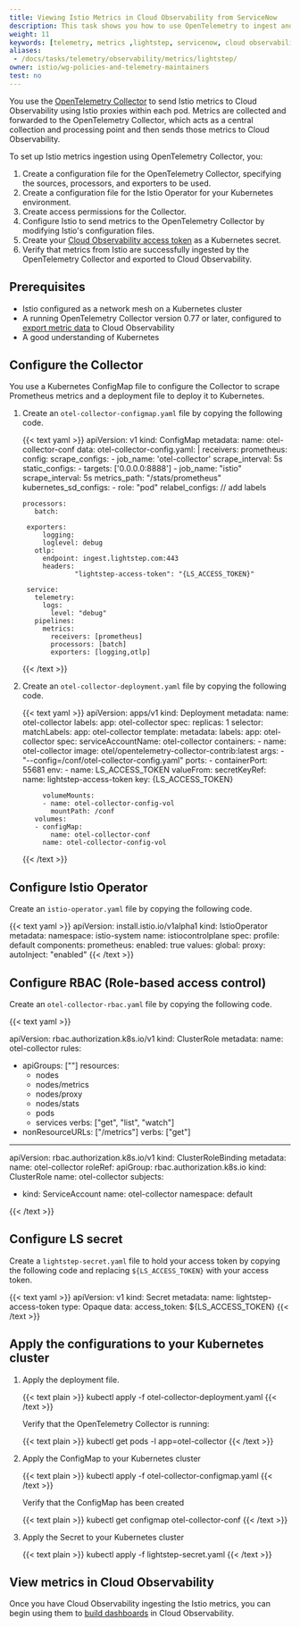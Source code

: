 ```yaml
---
title: Viewing Istio Metrics in Cloud Observability from ServiceNow
description: This task shows you how to use OpenTelemetry to ingest and view Istio metrics in Cloud Observability (formerly Lightstep).
weight: 11
keywords: [telemetry, metrics ,lightstep, servicenow, cloud observability]
aliases:
 - /docs/tasks/telemetry/observability/metrics/lightstep/
owner: istio/wg-policies-and-telemetry-maintainers
test: no
---
```


You use the [OpenTelemetry Collector](https://opentelemetry.io/docs/collector/) to send Istio metrics to Cloud Observability using Istio proxies within each pod. Metrics are collected and forwarded to the OpenTelemetry Collector, which acts as a central collection and processing point and then sends those metrics to Cloud Observability.

To set up Istio metrics ingestion using OpenTelemetry Collector, you:

1. Create a configuration file for the OpenTelemetry Collector, specifying the sources, processors, and exporters to be used.
1. Create a configuration file for the Istio Operator for your Kubernetes environment.
1. Create access permissions for the Collector.
1. Configure Istio to send metrics to the OpenTelemetry Collector by modifying Istio's configuration files.
1. Create your [Cloud Observability access token](https://docs.lightstep.com/docs/create-and-manage-access-tokens) as a Kubernetes secret.
1. Verify that metrics from Istio are successfully ingested by the OpenTelemetry Collector and exported to Cloud Observability.

## Prerequisites

* Istio configured as a network mesh on a Kubernetes cluster
* A running OpenTelemetry Collector version 0.77 or later, configured to [export metric data](https://docs.lightstep.com/docs/ingest-metrics-otel-collector) to Cloud Observability
* A good understanding of Kubernetes

## Configure the Collector

You use a Kubernetes ConfigMap file to configure the Collector to scrape Prometheus metrics and a deployment file to deploy it to Kubernetes.

1. Create an `otel-collector-configmap.yaml` file by copying the following code.

    {{< text yaml >}}
    apiVersion: v1
    kind: ConfigMap
    metadata:
      name: otel-collector-conf
    data:
      otel-collector-config.yaml: |
        receivers:
          prometheus:
            config:
              scrape_configs:
                - job_name: 'otel-collector'
                  scrape_interval: 5s
                  static_configs:
                    - targets: ['0.0.0.0:8888']
                - job_name: "istio"
                  scrape_interval: 5s
                  metrics_path: "/stats/prometheus"
                  kubernetes_sd_configs:
                    - role: "pod"
                  relabel_configs:
                  // add labels

       processors:
          batch:

        exporters:
            logging:
            loglevel: debug
          otlp:
            endpoint: ingest.lightstep.com:443
            headers:
                    "lightstep-access-token": "{LS_ACCESS_TOKEN}"

        service:
          telemetry:
            logs:
              level: "debug"
          pipelines:
            metrics:
              receivers: [prometheus]
              processors: [batch]
              exporters: [logging,otlp]
    {{< /text >}}

1. Create an `otel-collector-deployment.yaml` file by copying the following code.

    {{< text yaml >}}
    apiVersion: apps/v1
    kind: Deployment
    metadata:
      name: otel-collector
      labels:
        app: otel-collector
    spec:
      replicas: 1
      selector:
        matchLabels:
          app: otel-collector
      template:
        metadata:
          labels:
            app: otel-collector
        spec:
          serviceAccountName: otel-collector
          containers:
          - name: otel-collector
            image: otel/opentelemetry-collector-contrib:latest
            args:
            - "--config=/conf/otel-collector-config.yaml"
            ports:
            - containerPort: 55681
            env:
            - name: LS_ACCESS_TOKEN
              valueFrom:
                secretKeyRef:
                  name: lightstep-access-token
                  key: {LS_ACCESS_TOKEN}

            volumeMounts:
            - name: otel-collector-config-vol
              mountPath: /conf
          volumes:
          - configMap:
              name: otel-collector-conf
            name: otel-collector-config-vol
    {{< /text >}}

## Configure Istio Operator

Create an `istio-operator.yaml` file by copying the following code.

{{< text yaml >}}
apiVersion: install.istio.io/v1alpha1
kind: IstioOperator
metadata:
  namespace: istio-system
  name: istiocontrolplane
spec:
  profile: default
  components:
    prometheus:
      enabled: true
  values:
    global:
      proxy:
        autoInject: "enabled"
{{< /text >}}

## Configure RBAC (Role-based access control)

Create an `otel-collector-rbac.yaml` file by copying the following code.

{{< text yaml >}}

apiVersion: rbac.authorization.k8s.io/v1
kind: ClusterRole
metadata:
  name: otel-collector
rules:
  - apiGroups: [""]
    resources:
      - nodes
      - nodes/metrics
      - nodes/proxy
      - nodes/stats
      - pods
      - services
    verbs: ["get", "list", "watch"]
  - nonResourceURLs: ["/metrics"]
    verbs: ["get"]

---

apiVersion: rbac.authorization.k8s.io/v1
kind: ClusterRoleBinding
metadata:
  name: otel-collector
roleRef:
  apiGroup: rbac.authorization.k8s.io
  kind: ClusterRole
  name: otel-collector
subjects:
  - kind: ServiceAccount
    name: otel-collector
    namespace: default

{{< /text >}}

## Configure LS secret

Create a `lightstep-secret.yaml` file to hold your access token by copying the following code and replacing `${LS_ACCESS_TOKEN}` with your access token.

{{< text yaml >}}
apiVersion: v1
kind: Secret
metadata:
  name: lightstep-access-token
type: Opaque
data:
  access_token: ${LS_ACCESS_TOKEN}
{{< /text >}}

## Apply the configurations to your Kubernetes cluster

1. Apply the deployment file.

    {{< text plain >}}
    kubectl apply -f otel-collector-deployment.yaml
    {{< /text >}}

    Verify that the OpenTelemetry Collector is running:

    {{< text plain >}}
    kubectl get pods -l app=otel-collector
    {{< /text >}}

1. Apply the ConfigMap to your Kubernetes cluster

    {{< text plain >}}
    kubectl apply -f otel-collector-configmap.yaml
    {{< /text >}}

    Verify that the ConfigMap has been created

    {{< text plain >}}
    kubectl get configmap otel-collector-conf
    {{< /text >}}

1. Apply the Secret to your Kubernetes cluster

    {{< text plain >}}
    kubectl apply -f lightstep-secret.yaml
    {{< /text >}}

## View metrics in Cloud Observability

Once you have Cloud Observability ingesting the Istio metrics, you can begin using them to [build dashboards](https://docs.lightstep.com/docs/create-and-manage-dashboards) in Cloud Observability.
